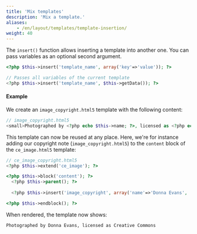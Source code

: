 ```yaml
---
title: 'Mix templates'
description: 'Mix a template.'
aliases:
    - /en/layout/templates/template-insertion/
weight: 40
---
```


The `insert()` function allows inserting a template into another one. You can pass variables as an optional second
argument.

```php
<?php $this->insert('template_name', array('key'=>'value')); ?>

// Passes all variables of the current template
<?php $this->insert('template_name', $this->getData()); ?>
```

#### Example
We create an `image_copyright.html5` template with the following content:

```php
// image_copyright.html5
<small>Photographed by <?php echo $this->name; ?>, licensed as <?php echo $this->license; ?></small>
```

This template can now be reused at any place. Here, we're for instance adding our copyright note 
(`image_copyright.html5`) to the `content` block of the `ce_image.html5` template:

```php
// ce_image_copyright.html5
<?php $this->extend('ce_image'); ?>

<?php $this->block('content'); ?>
  <?php $this->parent(); ?>
  
  <?php $this->insert('image_copyright', array('name'=>'Donna Evans', 'license'=>'Creative Commons')); ?>

<?php $this->endblock(); ?>
```

When rendered, the template now shows:
```html
Photographed by Donna Evans, licensed as Creative Commons
```
